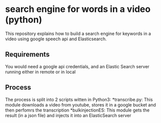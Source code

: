 # search engine for words in a video (python)
This repository explains how to build a search engine for keywords in a video using google speech api and Elasticsearch.

## Requirements
You would need a google api credentials, and an Elastic Search server running either in remote or in local

## Process
The process is split into 2 scripts witten in Python3:
*transcribe.py: This module downloads a video from youtube, stores it in a google bucket and then perfomrs the transcription
*bulkinjectionES: This module gets the result (in a json file) and injects it into an ElasticSearch server
